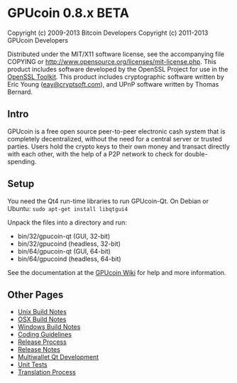 GPUcoin 0.8.x BETA
====================

Copyright (c) 2009-2013 Bitcoin Developers
Copyright (c) 2011-2013 GPUcoin Developers

Distributed under the MIT/X11 software license, see the accompanying
file COPYING or http://www.opensource.org/licenses/mit-license.php.
This product includes software developed by the OpenSSL Project for use in the [OpenSSL Toolkit](http://www.openssl.org/). This product includes
cryptographic software written by Eric Young ([eay@cryptsoft.com](mailto:eay@cryptsoft.com)), and UPnP software written by Thomas Bernard.


Intro
---------------------
GPUcoin is a free open source peer-to-peer electronic cash system that is
completely decentralized, without the need for a central server or trusted
parties.  Users hold the crypto keys to their own money and transact directly
with each other, with the help of a P2P network to check for double-spending.


Setup
---------------------
You need the Qt4 run-time libraries to run GPUcoin-Qt. On Debian or Ubuntu:
	`sudo apt-get install libqtgui4`

Unpack the files into a directory and run:

- bin/32/gpucoin-qt (GUI, 32-bit)
- bin/32/gpucoind (headless, 32-bit)
- bin/64/gpucoin-qt (GUI, 64-bit)
- bin/64/gpucoind (headless, 64-bit)

See the documentation at the [GPUcoin Wiki](http://gpucoin.info)
for help and more information.


Other Pages
---------------------
- [Unix Build Notes](build-unix.md)
- [OSX Build Notes](build-osx.md)
- [Windows Build Notes](build-msw.md)
- [Coding Guidelines](coding.md)
- [Release Process](release-process.md)
- [Release Notes](release-notes.md)
- [Multiwallet Qt Development](multiwallet-qt.md)
- [Unit Tests](unit-tests.md)
- [Translation Process](translation_process.md)
